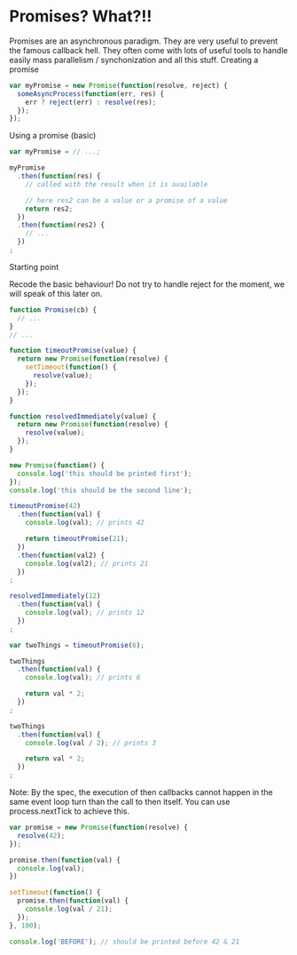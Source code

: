 # Promises? What?!!

Promises are an asynchronous paradigm. They are very useful to prevent the famous callback hell. They often come with lots of useful tools to handle easily mass parallelism / synchonization and all this stuff.
Creating a promise

```js
var myPromise = new Promise(function(resolve, reject) {
  someAsyncProcess(function(err, res) {
    err ? reject(err) : resolve(res);
  });
});
```

Using a promise (basic)

```js
var myPromise = // ...;

myPromise
  .then(function(res) {
    // called with the result when it is available

    // here res2 can be a value or a promise of a value
    return res2;
  })
  .then(function(res2) {
    // ...
  })
;
```

Starting point

Recode the basic behaviour! Do not try to handle reject for the moment, we will speak of this later on.

```js
function Promise(cb) {
  // ...
}
// ...

function timeoutPromise(value) {
  return new Promise(function(resolve) {
    setTimeout(function() {
      resolve(value);
    });
  });
}

function resolvedImmediately(value) {
  return new Promise(function(resolve) {
    resolve(value);
  });
}

new Promise(function() {
  console.log('this should be printed first');
});
console.log('this should be the second line');

timeoutPromise(42)
  .then(function(val) {
    console.log(val); // prints 42

    return timeoutPromise(21);
  })
  .then(function(val2) {
    console.log(val2); // prints 21
  })
;

resolvedImmediately(12)
  .then(function(val) {
    console.log(val); // prints 12
  })
;

var twoThings = timeoutPromise(6);

twoThings
  .then(function(val) {
    console.log(val); // prints 6

    return val * 2;
  })
;

twoThings
  .then(function(val) {
    console.log(val / 2); // prints 3

    return val * 2;
  })
;
```

Note: By the spec, the execution of then callbacks cannot happen in the same event loop turn than the call to then itself. You can use process.nextTick to achieve this.

```js
var promise = new Promise(function(resolve) {
  resolve(42);
});

promise.then(function(val) {
  console.log(val);
})

setTimeout(function() {
  promise.then(function(val) {
    console.log(val / 21);
  });
}, 100);

console.log('BEFORE'); // should be printed before 42 & 21
```

